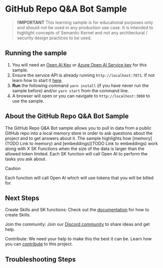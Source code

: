 # GitHub Repo Q&A Bot Sample

> **!IMPORTANT**
> This learning sample is for educational purposes only and should not be used in any
> production use case. It is intended to highlight concepts of Semantic Kernel and not
> any architectural / security design practices to be used.

## Running the sample

1. You will need an [Open AI Key](https://openai.com/api/) or
   [Azure Open AI Service key](https://learn.microsoft.com/azure/cognitive-services/openai/quickstart) for this sample.
2. Ensure the service API is already running `http://localhost:7071`. If not learn how to start it [here](../starter-api-azure-function/README.md).
3. **Run** the following command `yarn install` (if you have never run the sample before) and/or `yarn start` from the command line.
4. A browser will open or you can navigate to `http://localhost:3000` to use the sample.

## About the GitHub Repo Q&A Bot Sample

The GitHub Repo Q&A Bot sample allows you to pull in data from a public GitHub repo into a local memory store in order to ask questions about the project and to get answers about it. The sample highlights how [memory](TODO Link to memory) and [embeddings](TODO Link to embeddings) work along with X SK Functions when the size of the data is larger than the allowed token limited. Each SK function will call Open AI to perform the tasks you ask about.​

> [!CAUTION]
> Each function will call Open AI which will use tokens that you will be billed for.

## Next Steps

Create Skills and SK functions: Check out the [documentation](https://aka.ms/sk/learn) for how to create Skills.

Join the community: Join our [Discord community](https://aka.ms/SKDiscord) to share ideas and get help​.

Contribute: We need your help to make this the best it can be. Learn how you can [contribute](https://github.com/microsoft/semantic-kernel/blob/main/CONTRIBUTING.md) to this project.​

## Troubleshooting Steps
